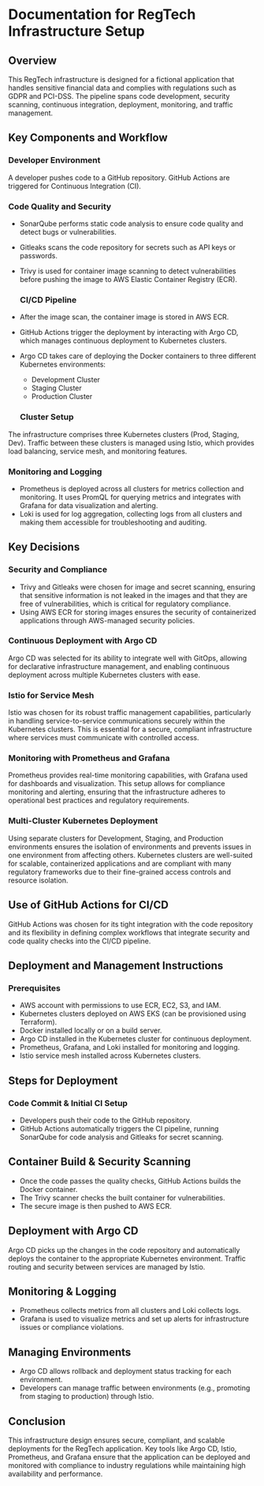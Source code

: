 # Documentation for RegTech Infrastructure Setup

## Overview

This RegTech infrastructure is designed for a fictional application that handles sensitive financial data and complies with regulations such as GDPR and PCI-DSS. The pipeline spans code development, security scanning, continuous integration, deployment, monitoring, and traffic management.

## Key Components and Workflow
  ### Developer Environment

A developer pushes code to a GitHub repository.
GitHub Actions are triggered for Continuous Integration (CI).

  ### Code Quality and Security

- SonarQube performs static code analysis to ensure code quality and detect bugs or vulnerabilities.
- Gitleaks scans the code repository for secrets such as API keys or passwords.
- Trivy is used for container image scanning to detect vulnerabilities before pushing the image to AWS Elastic Container Registry (ECR).

  ### CI/CD Pipeline

- After the image scan, the container image is stored in AWS ECR.
- GitHub Actions trigger the deployment by interacting with Argo CD, which manages continuous deployment to Kubernetes clusters.
- Argo CD takes care of deploying the Docker containers to three different Kubernetes environments:
   - Development Cluster
   - Staging Cluster
   - Production Cluster
     
  ### Cluster Setup

The infrastructure comprises three Kubernetes clusters (Prod, Staging, Dev).
Traffic between these clusters is managed using Istio, which provides load balancing, service mesh, and monitoring features.

  ### Monitoring and Logging

- Prometheus is deployed across all clusters for metrics collection and monitoring.
It uses PromQL for querying metrics and integrates with Grafana for data visualization and alerting.
- Loki is used for log aggregation, collecting logs from all clusters and making them accessible for troubleshooting and auditing.
  
## Key Decisions

### Security and Compliance

- Trivy and Gitleaks were chosen for image and secret scanning, ensuring that sensitive information is not leaked in the images and that they are free of vulnerabilities, which is critical for regulatory compliance.
- Using AWS ECR for storing images ensures the security of containerized applications through AWS-managed security policies.

 ### Continuous Deployment with Argo CD

Argo CD was selected for its ability to integrate well with GitOps, allowing for declarative infrastructure management, and enabling continuous deployment across multiple Kubernetes clusters with ease.

 ### Istio for Service Mesh

Istio was chosen for its robust traffic management capabilities, particularly in handling service-to-service communications securely within the Kubernetes clusters. This is essential for a secure, compliant infrastructure where services must communicate with controlled access.

 ### Monitoring with Prometheus and Grafana

Prometheus provides real-time monitoring capabilities, with Grafana used for dashboards and visualization. This setup allows for compliance monitoring and alerting, ensuring that the infrastructure adheres to operational best practices and regulatory requirements.

### Multi-Cluster Kubernetes Deployment

Using separate clusters for Development, Staging, and Production environments ensures the isolation of environments and prevents issues in one environment from affecting others.
Kubernetes clusters are well-suited for scalable, containerized applications and are compliant with many regulatory frameworks due to their fine-grained access controls and resource isolation.

## Use of GitHub Actions for CI/CD

GitHub Actions was chosen for its tight integration with the code repository and its flexibility in defining complex workflows that integrate security and code quality checks into the CI/CD pipeline.

## Deployment and Management Instructions
### Prerequisites
- AWS account with permissions to use ECR, EC2, S3, and IAM.
- Kubernetes clusters deployed on AWS EKS (can be provisioned using Terraform).
- Docker installed locally or on a build server.
- Argo CD installed in the Kubernetes cluster for continuous deployment.
- Prometheus, Grafana, and Loki installed for monitoring and logging.
- Istio service mesh installed across Kubernetes clusters.
  
## Steps for Deployment
  ### Code Commit & Initial CI Setup

- Developers push their code to the GitHub repository.
- GitHub Actions automatically triggers the CI pipeline, running SonarQube for code analysis and Gitleaks for secret scanning.

## Container Build & Security Scanning

- Once the code passes the quality checks, GitHub Actions builds the Docker container.
- The Trivy scanner checks the built container for vulnerabilities.
- The secure image is then pushed to AWS ECR.
  
## Deployment with Argo CD

Argo CD picks up the changes in the code repository and automatically deploys the container to the appropriate Kubernetes environment.
Traffic routing and security between services are managed by Istio.

## Monitoring & Logging

- Prometheus collects metrics from all clusters and Loki collects logs.
- Grafana is used to visualize metrics and set up alerts for infrastructure issues or compliance violations.

## Managing Environments

- Argo CD allows rollback and deployment status tracking for each environment.
- Developers can manage traffic between environments (e.g., promoting from staging to production) through Istio.

## Conclusion
This infrastructure design ensures secure, compliant, and scalable deployments for the RegTech application. Key tools like Argo CD, Istio, Prometheus, and Grafana ensure that the application can be deployed and monitored with compliance to industry regulations while maintaining high availability and performance.
